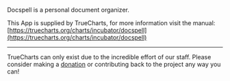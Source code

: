 Docspell is a personal document organizer.

This App is supplied by TrueCharts, for more information visit the manual: [https://truecharts.org/charts/incubator/docspell](https://truecharts.org/charts/incubator/docspell)

---

TrueCharts can only exist due to the incredible effort of our staff.
Please consider making a [donation](https://truecharts.org/sponsor) or contributing back to the project any way you can!
